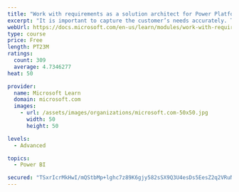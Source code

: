 ```yaml
---
title: "Work with requirements as a solution architect for Power Platform and Dynamics 365"
excerpt: "It is important to capture the customer’s needs accurately. This module explains how to capture requirements and identify functional and non-functional items."
webUrl: https://docs.microsoft.com/en-us/learn/modules/work-with-requirements/
type: course
price: Free
length: PT23M
ratings:
  count: 309
  average: 4.7346277
heat: 50

provider:
  name: Microsoft Learn
  domain: microsoft.com
  images:
    - url: /assets/images/organizations/microsoft.com-50x50.jpg
      width: 50
      height: 50

levels:
  - Advanced

topics:
  - Power BI

secured: "TSxrIcrMkHwI/mQStbMp+lghc7z89K6gjy582sSX9Q3U4esDs5EesZ2q2VRuNMfzS1LraNMdFaZV6rwrogsr3eGBR4IHHRzmJZeMqA9pidDx3cKO/U434S2LZzFAyNNu0JYjplwW3xDiczMyuQDGppHhXzr239j2kq/DtGwSwRaPM4Ff/Aw+bJTYi1+sBL5ifeAqtHqHzyLUFjZK+Tiwc5tiibPu9bPGHUgRd25Ct5Y4i/z6eB3FzqHGqmu/C/q9omGdk0MrcGfIy+4H+8Q1JFauXRoYrIehc4AVC7/6eauXx23Ohn6LeT7TL2k3/ZKi2FxGwZhyd4HFpUJ8b7i173P+jD5Skl0zMOF5cGey/EsgKJUl/u/HxMgRRzKW95LuWocBQcopv0snkTUZf3mmRDgRU+/irLd5w+AtMLEQ+rM=;gr2REVn15X+MqUzqWcudeA=="
---
```


